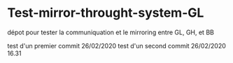 # Test-mirror-throught-system-GL
dépot pour tester la communiquation et le mirroring entre GL, GH, et BB

test d'un premier commit 26/02/2020 
test d'un second  commit 26/02/2020 16.31
